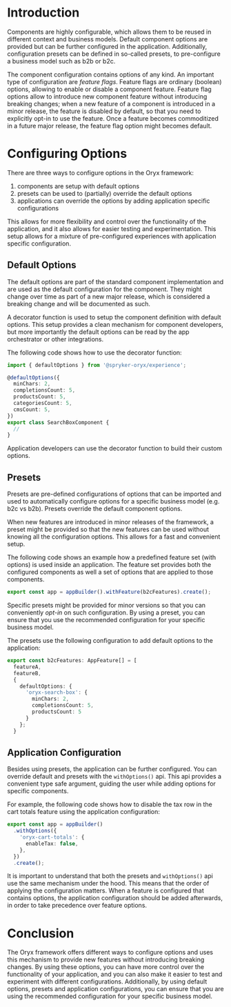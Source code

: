 # Introduction

Components are highly configurable, which allows them to be reused in different context and business models. Default component options are provided but can be further configured in the application. Additionally, configuration presets can be defined in so-called presets, to pre-configure a business model such as b2b or b2c.

The component configuration contains options of any kind. An important type of configuration are _feature flags_. Feature flags are ordinary (boolean) options, allowing to enable or disable a component feature. Feature flag options allow to introduce new component feature without introducing breaking changes; when a new feature of a component is introduced in a minor release, the feature is disabled by default, so that you need to explicitly opt-in to use the feature. Once a feature becomes commoditized in a future major release, the feature flag option might becomes default.

# Configuring Options

There are three ways to configure options in the Oryx framework:

1. components are setup with default options
2. presets can be used to (partially) override the default options
3. applications can override the options by adding application specific configurations

This allows for more flexibility and control over the functionality of the application, and it also allows for easier testing and experimentation. This setup allows for a mixture of pre-configured experiences with application specific configuration.

## Default Options

The default options are part of the standard component implementation and are used as the default configuration for the component. They might change over time as part of a new major release, which is considered a breaking change and will be documented as such.

A decorator function is used to setup the component definition with default options. This setup provides a clean mechanism for component developers, but more importantly the default options can be read by the app orchestrator or other integrations.

The following code shows how to use the decorator function:

```ts
import { defaultOptions } from '@spryker-oryx/experience';

@defaultOptions({
  minChars: 2,
  completionsCount: 5,
  productsCount: 5,
  categoriesCount: 5,
  cmsCount: 5,
})
export class SearchBoxComponent {
  //
}
```

Application developers can use the decorator function to build their custom options.

## Presets

Presets are pre-defined configurations of options that can be imported and used to automatically configure options for a specific business model (e.g. b2c vs b2b). Presets override the default component options.

When new features are introduced in minor releases of the framework, a preset might be provided so that the new features can be used without knowing all the configuration options. This allows for a fast and convenient setup.

The following code shows an example how a predefined feature set (with options) is used inside an application. The feature set provides both the configured components as well a set of options that are applied to those components.

```ts
export const app = appBuilder().withFeature(b2cFeatures).create();
```

Specific presets might be provided for minor versions so that you can conveniently _opt-in_ on such configuration. By using a preset, you can ensure that you use the recommended configuration for your specific business model.

The presets use the following configuration to add default options to the application:

```ts
export const b2cFeatures: AppFeature[] = [
  featureA,
  featureB,
  {
    defaultOptions: {
      'oryx-search-box': {
        minChars: 2,
        completionsCount: 5,
        productsCount: 5
      }
    };
  }
```

## Application Configuration

Besides using presets, the application can be further configured. You can override default and presets with the `withOptions()` api. This api provides a convenient type safe argument, guiding the user while adding options for specific components.

For example, the following code shows how to disable the tax row in the cart totals feature using the application configuration:

```ts
export const app = appBuilder()
  .withOptions({
    'oryx-cart-totals': {
      enableTax: false,
    },
  })
  .create();
```

It is important to understand that both the presets and `withOptions()` api use the same mechanism under the hood. This means that the order of applying the configuration matters. When a feature is configured that contains options, the application configuration should be added afterwards, in order to take precedence over feature options.

# Conclusion

The Oryx framework offers different ways to configure options and uses this mechanism to provide new features without introducing breaking changes. By using these options, you can have more control over the functionality of your application, and you can also make it easier to test and experiment with different configurations. Additionally, by using default options, presets and application configurations, you can ensure that you are using the recommended configuration for your specific business model.
